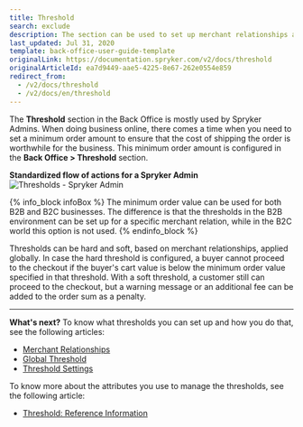 ```yaml
---
title: Threshold
search: exclude
description: The section can be used to set up merchant relationships and global thresholds in the Back Office.
last_updated: Jul 31, 2020
template: back-office-user-guide-template
originalLink: https://documentation.spryker.com/v2/docs/threshold
originalArticleId: ea7d9449-aae5-4225-8e67-262e0554e859
redirect_from:
  - /v2/docs/threshold
  - /v2/docs/en/threshold
---
```


The **Threshold** section in the Back Office is mostly used by Spryker Admins.
When doing business online, there comes a time when you need to set a minimum order amount to ensure that the cost of shipping the order is worthwhile for the business. This minimum order amount is configured in the **Back Office > Threshold** section.

**Standardized flow of actions for a Spryker Admin**
![Thresholds - Spryker Admin](https://spryker.s3.eu-central-1.amazonaws.com/docs/User+Guides/Back+Office+User+Guides/Threshold/threshold-section.png)

{% info_block infoBox %}
The minimum order value can be used for both B2B and B2C businesses. The difference is that the thresholds in the B2B environment can be set up for a specific merchant relation, while in the B2C world this option is not used.
{% endinfo_block %}

Thresholds can be hard and soft, based on merchant relationships, applied globally. In case the hard threshold is configured, a buyer cannot proceed to the checkout if the buyer's cart value is below the minimum order value specified in that threshold. With a soft threshold, a customer still can proceed to the checkout, but a warning message or an additional fee can be added to the order sum as a penalty.
***
**What's next?**
To know what thresholds you can set up and how you do that, see the following articles:
* [Merchant Relationships](/docs/scos/user/back-office-user-guides/{{page.version}}/administration/thresholds/managing-merchant-order-thresholds.html)
* [Global Threshold](/docs/scos/user/back-office-user-guides/{{page.version}}/administration/thresholds/managing-global-thresholds.html)
* [Threshold Settings](/docs/scos/user/back-office-user-guides/{{page.version}}/administration/thresholds/managing-threshold-settings.html)

To know more about the attributes you use to manage the thresholds, see the following article:
* [Threshold: Reference Information](/docs/scos/user/back-office-user-guides/{{page.version}}/administration/thresholds/references/threshold-reference-information.html)
